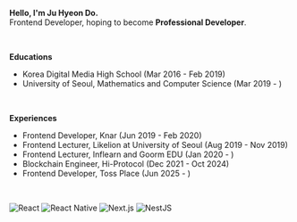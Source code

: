 **Hello, I'm Ju Hyeon Do.**
<br />
Frontend Developer, hoping to become **Professional Developer**.

<br />

**Educations**
- Korea Digital Media High School (Mar 2016 - Feb 2019)
- University of Seoul, Mathematics and Computer Science (Mar 2019 - )

<br />

**Experiences**
- Frontend Developer, Knar (Jun 2019 - Feb 2020)
- Frontend Lecturer, Likelion at University of Seoul (Aug 2019 - Nov 2019)
- Frontend Lecturer, Inflearn and Goorm EDU (Jan 2020 - )
- Blockchain Engineer, Hi-Protocol (Dec 2021 - Oct 2024)
- Frontend Developer, Toss Place (Jun 2025 - )

<br />

![React](https://img.shields.io/badge/-React-white?style=flat-square&logo=react&logoColor=61DAFB&color=333D4B)
![React Native](https://img.shields.io/badge/-React%20Native-white?style=flat-square&logo=react&logoColor=61DAFB&color=333D4B)
![Next.js](https://img.shields.io/badge/-Next.js-white?style=flat-square&logo=nextdotjs&logoColor=ffffff&color=000000)
![NestJS](https://img.shields.io/badge/-NestJS-white?style=flat-square&logo=nestjs&logoColor=ffffff&color=E0234E)
